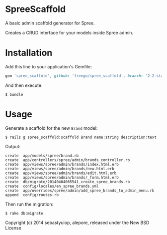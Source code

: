 SpreeScaffold
=============

A basic admin scaffold generator for Spree.

Creates a CRUD interface for your models inside Spree admin.

Installation
============

Add this line to your application's Gemfile:
```ruby
gem 'spree_scaffold', github: 'freego/spree_scaffold', branch: '2-2-stable'
```

And then execute:

    $ bundle

Usage
=====

Generate a scaffold for the new `Brand` model:

    $ rails g spree_scaffold:scaffold Brand name:string description:text

Output:

    create  app/models/spree/brand.rb
    create  app/controllers/spree/admin/brands_controller.rb
    create  app/views/spree/admin/brands/index.html.erb
    create  app/views/spree/admin/brands/new.html.erb
    create  app/views/spree/admin/brands/edit.html.erb
    create  app/views/spree/admin/brands/_form.html.erb
    create  db/migrate/20140404065541_create_spree_brands.rb
    create  config/locales/en_spree_brands.yml
    create  app/overrides/spree/admin/add_spree_brands_to_admin_menu.rb
    append  config/routes.rb

Then run the migration:

    $ rake db:migrate


Copyright (c) 2014 sebastyuiop, alepore, released under the New BSD License